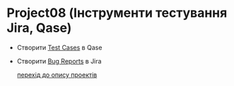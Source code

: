 # Project08 (Інструменти тестування Jira, Qase)
+ Створити [Test Cases](https://github.com/makstyt/pet_projects2023/blob/project08/Qase%20testing%20tool.pdf) в Qase
+ Створити [Bug Reports](https://github.com/makstyt/pet_projects2023/blob/project08/Jira%20testing%20tool.pdf) в Jira

  [перехід до опису проектів](https://github.com/makstyt/pet_projects2023)
